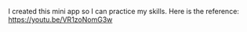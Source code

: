 I created this mini app so I can practice my skills. 
Here is the reference: https://youtu.be/VR1zoNomG3w
